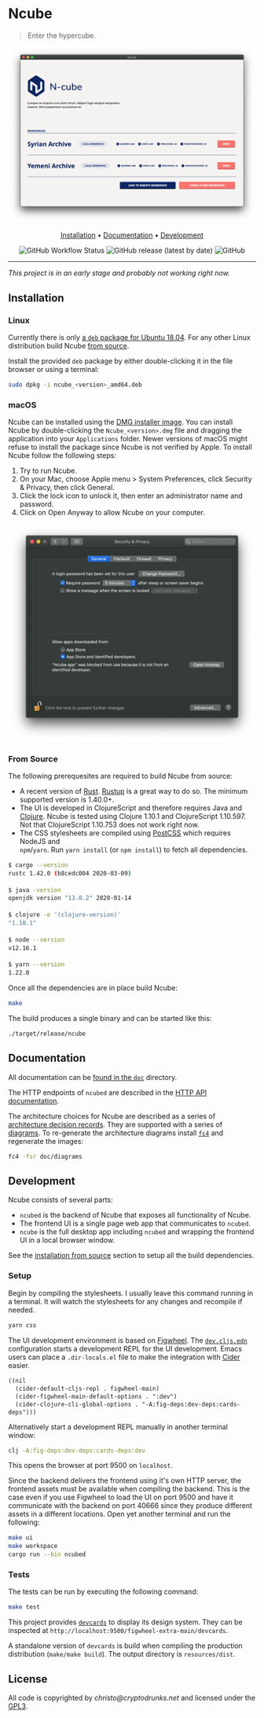 # Ncube

> Enter the hypercube.

<div align="center">

![Ncube Screenshot](https://raw.githubusercontent.com/critocrito/ncube/master/resources/screenshots/ncube.png)

[Installation](#installation) • [Documentation](#documentation) • [Development](#development)

![GitHub Workflow Status](https://img.shields.io/github/workflow/status/critocrito/ncube/Build%20Status?style=flat-square)
![GitHub release (latest by date)](https://img.shields.io/github/v/release/critocrito/ncube?color=orange&style=flat-square)
![GitHub](https://img.shields.io/github/license/critocrito/ncube?color=blue&style=flat-square)

</div>

---

_This project is in an early stage and probably not working right now._

## Installation

### Linux

Currently there is only [a `deb` package for Ubuntu 18.04](https://github.com/critocrito/ncube/releases/latest). For any other Linux distribution build Ncube [from source](#from-source).

Install the provided `deb` package by either double-clicking it in the file browser or using a terminal:

```sh
sudo dpkg -i ncube_<version>_amd64.deb
```

### macOS

Ncube can be installed using the [DMG installer image](https://github.com/critocrito/ncube/releases/latest). You can install Ncube by double-clicking the `Ncube_<version>.dmg` file and dragging the application into your `Applications` folder. Newer versions of macOS might refuse to install the package since Ncube is not verified by Apple. To install Ncube follow the following steps:

1. Try to run Ncube.
2. On your Mac, choose Apple menu > System Preferences, click Security & Privacy, then click General.
3. Click the lock icon to unlock it, then enter an administrator name and password.
4. Click on Open Anyway to allow Ncube on your computer.

![macOS Security & Privacy preferences](https://raw.githubusercontent.com/critocrito/ncube/master/resources/screenshots/mac-preferences.png)

### From Source

The following prerequesites are required to build Ncube from source:

- A recent version of [Rust](https://www.rust-lang.org/).
  [Rustup](https://rustup.rs/) is a great way to do so. The minimum supported
  version is 1.40.0+.
- The UI is developed in ClojureScript and therefore requires Java and
  [Clojure](https://clojure.org/guides/getting_started). Ncube is tested using
  Clojure 1.10.1 and ClojureScript 1.10.597. Not that ClojureScript 1.10.753
  does not work right now.
- The CSS stylesheets are compiled using [PostCSS](https://postcss.org/) which requires NodeJS and  
  `npm`/`yarn`. Run `yarn install` (or `npm install`) to fetch all dependencies.

```sh
$ cargo --version
rustc 1.42.0 (b8cedc004 2020-03-09)

$ java -version
openjdk version "13.0.2" 2020-01-14

$ clojure -e '(clojure-version)'
"1.10.1"

$ node --version
v12.16.1

$ yarn --version
1.22.0
```

Once all the dependencies are in place build Ncube:

```sh
make
```

The build produces a single binary and can be started like this:

```sh
./target/release/ncube
```

## Documentation

All documentation can be [found in the `doc`](doc) directory.

The HTTP endpoints of `ncubed` are described in the [HTTP API
documentation](doc/http-api.md).

The architecture choices for Ncube are described as a series of [architecture
decision
records](https://www.thoughtworks.com/de/radar/techniques/lightweight-architecture-decision-records).
They are supported with a series of [diagrams](doc/diagrams/ncube). To
re-generate the architecture diagrams install
[`fc4`](https://fundingcircle.github.io/fc4-framework/docs/get-started) and
regenerate the images:

```sh
fc4 -fsr doc/diagrams
```

## Development

Ncube consists of several parts:

- `ncubed` is the backend of Ncube that exposes all functionality of Ncube.
- The frontend UI is a single page web app that communicates to `ncubed`.
- `ncube` is the full desktop app including `ncubed` and wrapping the frontend UI in a local browser window.

See the [installation from source](#from-source) section to setup all the build
dependencies.

### Setup

Begin by compiling the stylesheets. I usually leave this command running in a
terminal. It will watch the stylesheets for any changes and recompile if needed.

```sh
yarn css
```

The UI development environment is based on [Figwheel](https://figwheel.org/).
The [`dev.cljs.edn`](./dev.cljs.edn) configuration starts a development REPL for
the UI development. Emacs users can place a `.dir-locals.el` file to make the
integration with [Cider](https://cider.mx/) easier.

```emacs-lisp
((nil
  (cider-default-cljs-repl . figwheel-main)
  (cider-figwheel-main-default-options . ":dev")
  (cider-clojure-cli-global-options . "-A:fig-deps:dev-deps:cards-deps")))
```

Alternatively start a development REPL manually in another terminal window:

```sh
clj -A:fig-deps:dev-deps:cards-deps:dev
```

This opens the browser at port 9500 on `localhost`.

Since the backend delivers the frontend using it's own HTTP server, the frontend
assets must be available when compiling the backend. This is the case even if
you use Figwheel to load the UI on port 9500 and have it communicate with the
backend on port 40666 since they produce different assets in a different
locations. Open yet another terminal and run the following:

```sh
make ui
make workspace
cargo run --bin ncubed
```

### Tests

The tests can be run by executing the following command:

```sh
make test
```

This project provides [`devcards`](https://github.com/bhauman/devcards/) to
display its design system. They can be inspected at
`http://localhost:9500/figwheel-extra-main/devcards`.

A standalone version of `devcards` is build when compiling the production
distribution (`make/make build`). The output directory is `resources/dist`.

## License

All code is copyrighted by _christo@cryptodrunks.net_ and licensed under the [GPL3](https://www.gnu.org/licenses/gpl-3.0.html).
